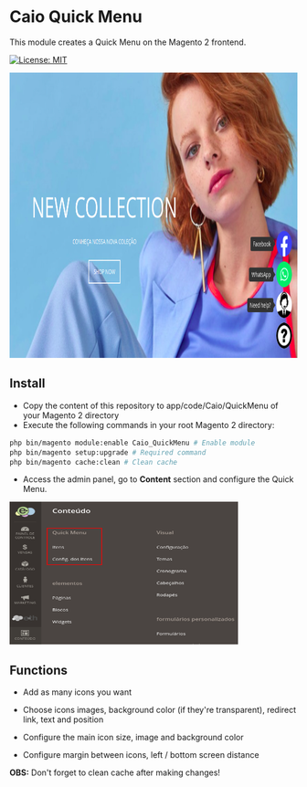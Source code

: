 # Caio Quick Menu
This module creates a Quick Menu on the Magento 2 frontend.

[![License: MIT](https://img.shields.io/badge/License-MIT-yellow.svg)](https://opensource.org/licenses/MIT)

<img src="https://github.com/CaioAFA/magento2-quick-menu/blob/master/preview/preview.png?raw=true" width="800" height="500">

<br>

## Install
- Copy the content of this repository to app/code/Caio/QuickMenu of your Magento 2 directory
- Execute the following commands in your root Magento 2 directory:
```bash
php bin/magento module:enable Caio_QuickMenu # Enable module
php bin/magento setup:upgrade # Required command
php bin/magento cache:clean # Clean cache
```

- Access the admin panel, go to **Content** section and configure the Quick Menu.

<img src="https://github.com/CaioAFA/magento2-quick-menu/blob/master/preview/menu.png?raw=true" width="400" height="250">

<br>

## Functions
- Add as many icons you want

- Choose icons images, background color (if they're transparent), redirect link, text and position

- Configure the main icon size, image and background color

- Configure margin between icons, left / bottom screen distance

**OBS:** Don't forget to clean cache after making changes!